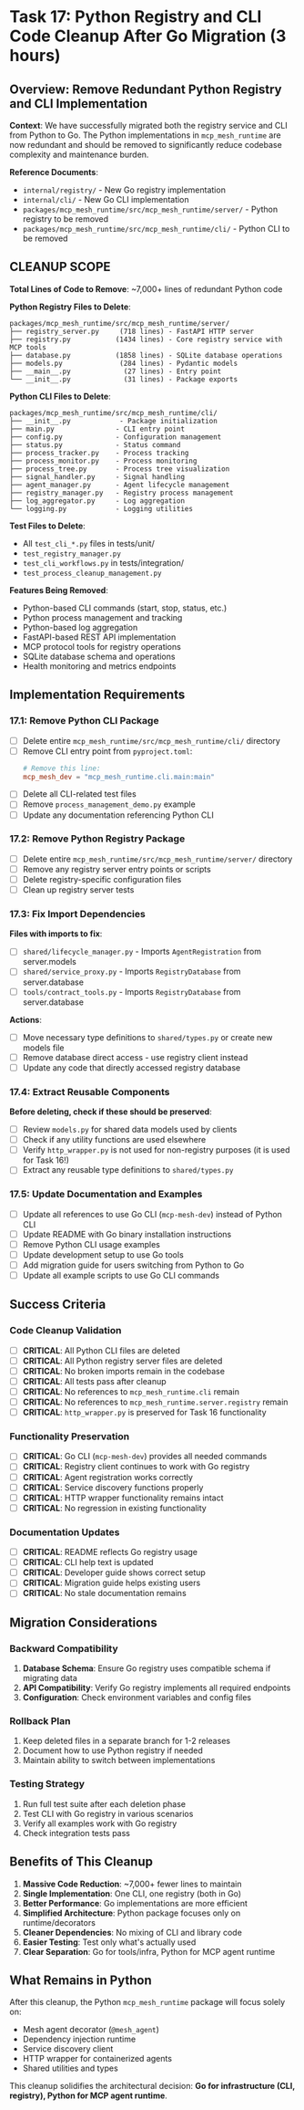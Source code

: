 # Task 17: Python Registry and CLI Code Cleanup After Go Migration (3 hours)

## Overview: Remove Redundant Python Registry and CLI Implementation

**Context**: We have successfully migrated both the registry service and CLI from Python to Go. The Python implementations in `mcp_mesh_runtime` are now redundant and should be removed to significantly reduce codebase complexity and maintenance burden.

**Reference Documents**:

- `internal/registry/` - New Go registry implementation
- `internal/cli/` - New Go CLI implementation
- `packages/mcp_mesh_runtime/src/mcp_mesh_runtime/server/` - Python registry to be removed
- `packages/mcp_mesh_runtime/src/mcp_mesh_runtime/cli/` - Python CLI to be removed

## CLEANUP SCOPE

**Total Lines of Code to Remove**: ~7,000+ lines of redundant Python code

**Python Registry Files to Delete**:

```
packages/mcp_mesh_runtime/src/mcp_mesh_runtime/server/
├── registry_server.py     (718 lines) - FastAPI HTTP server
├── registry.py           (1434 lines) - Core registry service with MCP tools
├── database.py           (1858 lines) - SQLite database operations
├── models.py              (284 lines) - Pydantic models
├── __main__.py             (27 lines) - Entry point
└── __init__.py             (31 lines) - Package exports
```

**Python CLI Files to Delete**:

```
packages/mcp_mesh_runtime/src/mcp_mesh_runtime/cli/
├── __init__.py            - Package initialization
├── main.py               - CLI entry point
├── config.py             - Configuration management
├── status.py             - Status command
├── process_tracker.py    - Process tracking
├── process_monitor.py    - Process monitoring
├── process_tree.py       - Process tree visualization
├── signal_handler.py     - Signal handling
├── agent_manager.py      - Agent lifecycle management
├── registry_manager.py   - Registry process management
├── log_aggregator.py     - Log aggregation
└── logging.py            - Logging utilities
```

**Test Files to Delete**:

- All `test_cli_*.py` files in tests/unit/
- `test_registry_manager.py`
- `test_cli_workflows.py` in tests/integration/
- `test_process_cleanup_management.py`

**Features Being Removed**:

- Python-based CLI commands (start, stop, status, etc.)
- Python process management and tracking
- Python-based log aggregation
- FastAPI-based REST API implementation
- MCP protocol tools for registry operations
- SQLite database schema and operations
- Health monitoring and metrics endpoints

## Implementation Requirements

### 17.1: Remove Python CLI Package

- [ ] Delete entire `mcp_mesh_runtime/src/mcp_mesh_runtime/cli/` directory
- [ ] Remove CLI entry point from `pyproject.toml`:
  ```toml
  # Remove this line:
  mcp_mesh_dev = "mcp_mesh_runtime.cli.main:main"
  ```
- [ ] Delete all CLI-related test files
- [ ] Remove `process_management_demo.py` example
- [ ] Update any documentation referencing Python CLI

### 17.2: Remove Python Registry Package

- [ ] Delete entire `mcp_mesh_runtime/src/mcp_mesh_runtime/server/` directory
- [ ] Remove any registry server entry points or scripts
- [ ] Delete registry-specific configuration files
- [ ] Clean up registry server tests

### 17.3: Fix Import Dependencies

**Files with imports to fix**:

- [ ] `shared/lifecycle_manager.py` - Imports `AgentRegistration` from server.models
- [ ] `shared/service_proxy.py` - Imports `RegistryDatabase` from server.database
- [ ] `tools/contract_tools.py` - Imports `RegistryDatabase` from server.database

**Actions**:

- [ ] Move necessary type definitions to `shared/types.py` or create new models file
- [ ] Remove database direct access - use registry client instead
- [ ] Update any code that directly accessed registry database

### 17.4: Extract Reusable Components

**Before deleting, check if these should be preserved**:

- [ ] Review `models.py` for shared data models used by clients
- [ ] Check if any utility functions are used elsewhere
- [ ] Verify `http_wrapper.py` is not used for non-registry purposes (it is used for Task 16!)
- [ ] Extract any reusable type definitions to `shared/types.py`

### 17.5: Update Documentation and Examples

- [ ] Update all references to use Go CLI (`mcp-mesh-dev`) instead of Python CLI
- [ ] Update README with Go binary installation instructions
- [ ] Remove Python CLI usage examples
- [ ] Update development setup to use Go tools
- [ ] Add migration guide for users switching from Python to Go
- [ ] Update all example scripts to use Go CLI commands

## Success Criteria

### Code Cleanup Validation

- [ ] **CRITICAL**: All Python CLI files are deleted
- [ ] **CRITICAL**: All Python registry server files are deleted
- [ ] **CRITICAL**: No broken imports remain in the codebase
- [ ] **CRITICAL**: All tests pass after cleanup
- [ ] **CRITICAL**: No references to `mcp_mesh_runtime.cli` remain
- [ ] **CRITICAL**: No references to `mcp_mesh_runtime.server.registry` remain
- [ ] **CRITICAL**: `http_wrapper.py` is preserved for Task 16 functionality

### Functionality Preservation

- [ ] **CRITICAL**: Go CLI (`mcp-mesh-dev`) provides all needed commands
- [ ] **CRITICAL**: Registry client continues to work with Go registry
- [ ] **CRITICAL**: Agent registration works correctly
- [ ] **CRITICAL**: Service discovery functions properly
- [ ] **CRITICAL**: HTTP wrapper functionality remains intact
- [ ] **CRITICAL**: No regression in existing functionality

### Documentation Updates

- [ ] **CRITICAL**: README reflects Go registry usage
- [ ] **CRITICAL**: CLI help text is updated
- [ ] **CRITICAL**: Developer guide shows correct setup
- [ ] **CRITICAL**: Migration guide helps existing users
- [ ] **CRITICAL**: No stale documentation remains

## Migration Considerations

### Backward Compatibility

1. **Database Schema**: Ensure Go registry uses compatible schema if migrating data
2. **API Compatibility**: Verify Go registry implements all required endpoints
3. **Configuration**: Check environment variables and config files

### Rollback Plan

1. Keep deleted files in a separate branch for 1-2 releases
2. Document how to use Python registry if needed
3. Maintain ability to switch between implementations

### Testing Strategy

1. Run full test suite after each deletion phase
2. Test CLI with Go registry in various scenarios
3. Verify all examples work with Go registry
4. Check integration tests pass

## Benefits of This Cleanup

1. **Massive Code Reduction**: ~7,000+ fewer lines to maintain
2. **Single Implementation**: One CLI, one registry (both in Go)
3. **Better Performance**: Go implementations are more efficient
4. **Simplified Architecture**: Python package focuses only on runtime/decorators
5. **Cleaner Dependencies**: No mixing of CLI and library code
6. **Easier Testing**: Test only what's actually used
7. **Clear Separation**: Go for tools/infra, Python for MCP agent runtime

## What Remains in Python

After this cleanup, the Python `mcp_mesh_runtime` package will focus solely on:

- Mesh agent decorator (`@mesh_agent`)
- Dependency injection runtime
- Service discovery client
- HTTP wrapper for containerized agents
- Shared utilities and types

This cleanup solidifies the architectural decision: **Go for infrastructure (CLI, registry), Python for MCP agent runtime**.
